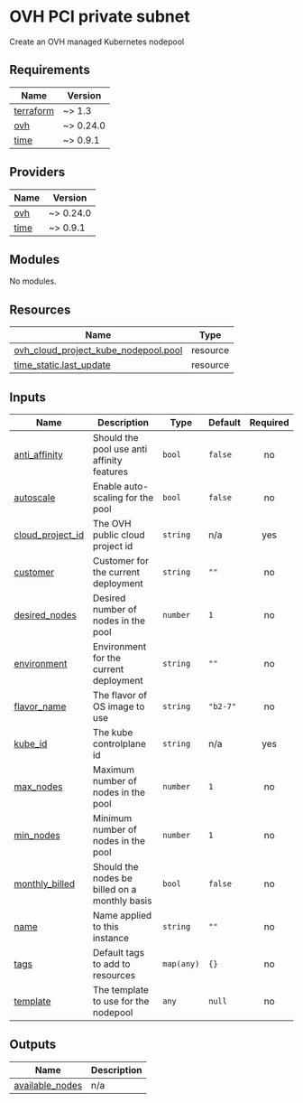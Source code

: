 # OVH PCI private subnet

Create an OVH managed Kubernetes nodepool

<!-- BEGINNING OF PRE-COMMIT-TERRAFORM DOCS HOOK -->
## Requirements

| Name | Version |
|------|---------|
| <a name="requirement_terraform"></a> [terraform](#requirement\_terraform) | ~> 1.3 |
| <a name="requirement_ovh"></a> [ovh](#requirement\_ovh) | ~> 0.24.0 |
| <a name="requirement_time"></a> [time](#requirement\_time) | ~> 0.9.1 |

## Providers

| Name | Version |
|------|---------|
| <a name="provider_ovh"></a> [ovh](#provider\_ovh) | ~> 0.24.0 |
| <a name="provider_time"></a> [time](#provider\_time) | ~> 0.9.1 |

## Modules

No modules.

## Resources

| Name | Type |
|------|------|
| [ovh_cloud_project_kube_nodepool.pool](https://registry.terraform.io/providers/ovh/ovh/latest/docs/resources/cloud_project_kube_nodepool) | resource |
| [time_static.last_update](https://registry.terraform.io/providers/hashicorp/time/latest/docs/resources/static) | resource |

## Inputs

| Name | Description | Type | Default | Required |
|------|-------------|------|---------|:--------:|
| <a name="input_anti_affinity"></a> [anti\_affinity](#input\_anti\_affinity) | Should the pool use anti affinity features | `bool` | `false` | no |
| <a name="input_autoscale"></a> [autoscale](#input\_autoscale) | Enable auto-scaling for the pool | `bool` | `false` | no |
| <a name="input_cloud_project_id"></a> [cloud\_project\_id](#input\_cloud\_project\_id) | The OVH public cloud project id | `string` | n/a | yes |
| <a name="input_customer"></a> [customer](#input\_customer) | Customer for the current deployment | `string` | `""` | no |
| <a name="input_desired_nodes"></a> [desired\_nodes](#input\_desired\_nodes) | Desired number of nodes in the pool | `number` | `1` | no |
| <a name="input_environment"></a> [environment](#input\_environment) | Environment for the current deployment | `string` | `""` | no |
| <a name="input_flavor_name"></a> [flavor\_name](#input\_flavor\_name) | The flavor of OS image to use | `string` | `"b2-7"` | no |
| <a name="input_kube_id"></a> [kube\_id](#input\_kube\_id) | The kube controlplane id | `string` | n/a | yes |
| <a name="input_max_nodes"></a> [max\_nodes](#input\_max\_nodes) | Maximum number of nodes in the pool | `number` | `1` | no |
| <a name="input_min_nodes"></a> [min\_nodes](#input\_min\_nodes) | Minimum number of nodes in the pool | `number` | `1` | no |
| <a name="input_monthly_billed"></a> [monthly\_billed](#input\_monthly\_billed) | Should the nodes be billed on a monthly basis | `bool` | `false` | no |
| <a name="input_name"></a> [name](#input\_name) | Name applied to this instance | `string` | `""` | no |
| <a name="input_tags"></a> [tags](#input\_tags) | Default tags to add to resources | `map(any)` | `{}` | no |
| <a name="input_template"></a> [template](#input\_template) | The template to use for the nodepool | `any` | `null` | no |

## Outputs

| Name | Description |
|------|-------------|
| <a name="output_available_nodes"></a> [available\_nodes](#output\_available\_nodes) | n/a |
<!-- END OF PRE-COMMIT-TERRAFORM DOCS HOOK -->

